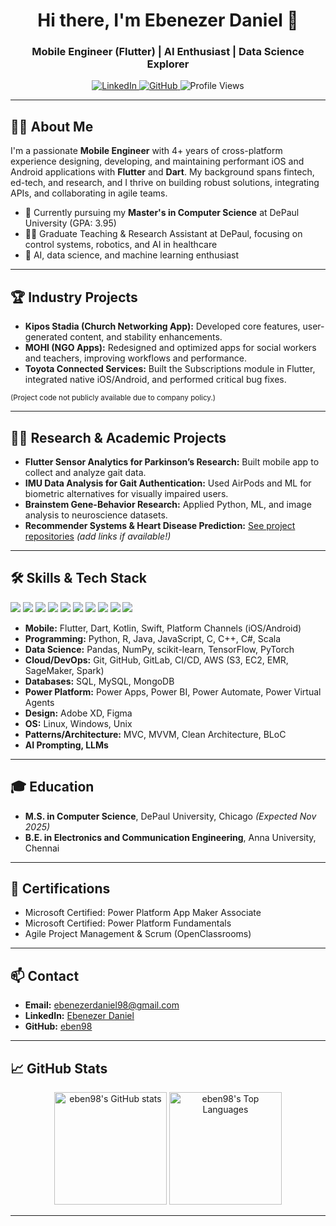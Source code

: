 <!-- Greeting & headline -->
<h1 align="center">Hi there, I'm Ebenezer Daniel 👋</h1>
<h3 align="center">Mobile Engineer (Flutter) | AI Enthusiast | Data Science Explorer</h3>

<p align="center">
  <a href="https://www.linkedin.com/in/ebenezer-daniel-i/">
    <img src="https://img.shields.io/badge/LinkedIn-blue?logo=linkedin&logoColor=white" alt="LinkedIn">
  </a>
  <a href="https://github.com/eben98">
    <img src="https://img.shields.io/badge/GitHub-%2312100E.svg?style=flat&logo=github&logoColor=white" alt="GitHub">
  </a>
  <img src="https://komarev.com/ghpvc/?username=eben98&label=Profile%20views&color=0e75b6&style=flat" alt="Profile Views" />
</p>

---

## 👨‍💻 About Me

I'm a passionate **Mobile Engineer** with 4+ years of cross-platform experience designing, developing, and maintaining performant iOS and Android applications with **Flutter** and **Dart**. My background spans fintech, ed-tech, and research, and I thrive on building robust solutions, integrating APIs, and collaborating in agile teams. 

- 🚀 Currently pursuing my **Master's in Computer Science** at DePaul University (GPA: 3.95)
- 🧑‍🏫 Graduate Teaching & Research Assistant at DePaul, focusing on control systems, robotics, and AI in healthcare
- 🤖 AI, data science, and machine learning enthusiast

---

## 🏆 Industry Projects

- **Kipos Stadia (Church Networking App):** Developed core features, user-generated content, and stability enhancements.
- **MOHI (NGO Apps):** Redesigned and optimized apps for social workers and teachers, improving workflows and performance.
- **Toyota Connected Services:** Built the Subscriptions module in Flutter, integrated native iOS/Android, and performed critical bug fixes.

<sub>(Project code not publicly available due to company policy.)</sub>

---

## 🧑‍🔬 Research & Academic Projects

- **Flutter Sensor Analytics for Parkinson’s Research:** Built mobile app to collect and analyze gait data.
- **IMU Data Analysis for Gait Authentication:** Used AirPods and ML for biometric alternatives for visually impaired users.
- **Brainstem Gene-Behavior Research:** Applied Python, ML, and image analysis to neuroscience datasets.
- **Recommender Systems & Heart Disease Prediction:** [See project repositories](#) *(add links if available!)*

---

## 🛠️ Skills & Tech Stack

<p>
  <img src="https://img.shields.io/badge/Flutter-02569B?logo=flutter&logoColor=white" />
  <img src="https://img.shields.io/badge/Dart-0175C2?logo=dart&logoColor=white" />
  <img src="https://img.shields.io/badge/Python-3776AB?logo=python&logoColor=white" />
  <img src="https://img.shields.io/badge/Power%20Platform-742774?logo=microsoftpowerplatform&logoColor=white" />
  <img src="https://img.shields.io/badge/Swift-F05138?logo=swift&logoColor=white" />
  <img src="https://img.shields.io/badge/Kotlin-7F52FF?logo=kotlin&logoColor=white" />
  <img src="https://img.shields.io/badge/Figma-F24E1E?logo=figma&logoColor=white" />
  <img src="https://img.shields.io/badge/AWS-232F3E?logo=amazonaws&logoColor=white" />
  <img src="https://img.shields.io/badge/Machine%20Learning-FF6F00?logo=tensorflow&logoColor=white" />
  <img src="https://img.shields.io/badge/CI%2FCD-222222?logo=githubactions&logoColor=white" />
</p>

- **Mobile:** Flutter, Dart, Kotlin, Swift, Platform Channels (iOS/Android)
- **Programming:** Python, R, Java, JavaScript, C, C++, C#, Scala
- **Data Science:** Pandas, NumPy, scikit-learn, TensorFlow, PyTorch
- **Cloud/DevOps:** Git, GitHub, GitLab, CI/CD, AWS (S3, EC2, EMR, SageMaker, Spark)
- **Databases:** SQL, MySQL, MongoDB
- **Power Platform:** Power Apps, Power BI, Power Automate, Power Virtual Agents
- **Design:** Adobe XD, Figma
- **OS:** Linux, Windows, Unix
- **Patterns/Architecture:** MVC, MVVM, Clean Architecture, BLoC
- **AI Prompting, LLMs**

---

## 🎓 Education

- **M.S. in Computer Science**, DePaul University, Chicago *(Expected Nov 2025)*
- **B.E. in Electronics and Communication Engineering**, Anna University, Chennai

---

## 🏅 Certifications

- Microsoft Certified: Power Platform App Maker Associate
- Microsoft Certified: Power Platform Fundamentals
- Agile Project Management & Scrum (OpenClassrooms)

---

## 📫 Contact

- **Email:** ebenezerdaniel98@gmail.com  
- **LinkedIn:** [Ebenezer Daniel](https://www.linkedin.com/in/ebenezer-daniel-i/)
- **GitHub:** [eben98](https://github.com/eben98)

---

## 📈 GitHub Stats

<p align="center">
  <img src="https://github-readme-stats.vercel.app/api?username=eben98&show_icons=true&theme=react" alt="eben98's GitHub stats" height="180"/>
  <img src="https://github-readme-stats.vercel.app/api/top-langs?username=eben98&layout=compact&theme=react" alt="eben98's Top Languages" height="180"/>
</p>

---

<!-- Optional: Add a quote or fun fact here if you want! -->
<!--
## 💡 Fun Fact
"I believe in building tech that empowers people and improves lives."
-->
